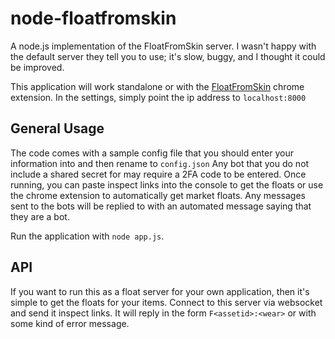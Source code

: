 # node-floatfromskin
A node.js implementation of the FloatFromSkin server. I wasn't happy with the default server they tell you to use; it's slow, buggy, and I thought it could be improved.

This application will work standalone or with the [FloatFromSkin](https://chrome.google.com/webstore/detail/float-from-skin/nlheooelajnkbnpgjojileplpjhkcham) chrome extension. In the settings, simply point the ip address to `localhost:8000`

## General Usage
The code comes with a sample config file that you should enter your information into and then rename to `config.json` Any bot that you do not include a shared secret for may require a 2FA code to be entered. Once running, you can paste inspect links into the console to get the floats or use the chrome extension to automatically get market floats. Any messages sent to the bots will be replied to with an automated message saying that they are a bot.

Run the application with `node app.js`.

## API
If you want to run this as a float server for your own application, then it's simple to get the floats for your items. Connect to this server via websocket and send it inspect links. It will reply in the form `F<assetid>:<wear>` or with some kind of error message.